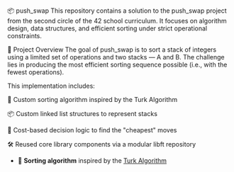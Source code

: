 📦 push_swap
This repository contains a solution to the push_swap project from the second circle of the 42 school curriculum.
It focuses on algorithm design, data structures, and efficient sorting under strict operational constraints.

🚀 Project Overview
The goal of push_swap is to sort a stack of integers using a limited set of operations and two stacks — A and B.
The challenge lies in producing the most efficient sorting sequence possible (i.e., with the fewest operations).

This implementation includes:

🔁 Custom sorting algorithm inspired by the Turk Algorithm

📦 Custom linked list structures to represent stacks

🧠 Cost-based decision logic to find the "cheapest" moves

🛠️ Reused core library components via a modular libft repository

- 🔁 **Sorting algorithm** inspired by the [Turk Algorithm](https://medium.com/@ayogun/push-swap-c1f5d2d41e97)
